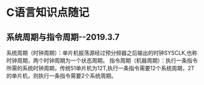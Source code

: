 # C语言知识点随记
##	系统周期与指令周期--2019.3.7
系统周期（时钟周期）：单片机振荡源经过预分频器之后输出的时钟SYSCLK,也称时钟周期，两个时钟周期为一个状态周期。
指令周期（机器周期）：执行一条指令所需的系统时钟周期，传统51单片机为12T,执行一条指令需要12个系统周期，2T的单片机，则执行一条指令需要2个系统周期。